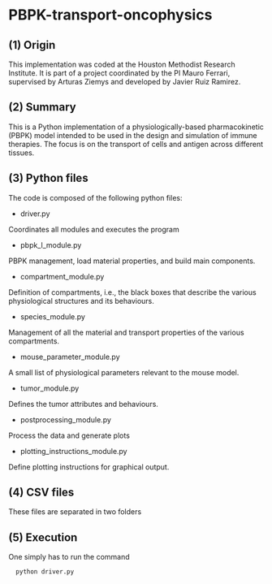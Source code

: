 # PBPK-transport-oncophysics

  (1) Origin
---------------------------------------------------------------------- 
This implementation was coded at the Houston Methodist Research Institute. It is
part of a project coordinated by the PI Mauro Ferrari, supervised by Arturas
Ziemys and developed by Javier Ruiz Ramirez.

  (2) Summary
---------------------------------------------------------------------- 
This is a Python implementation of a physiologically-based pharmacokinetic
(PBPK) model intended to be used in the design and simulation of immune
therapies. The focus is on the transport of cells and antigen across different
tissues. 

  (3) Python files
----------------------------------------------------------------------
The code is composed of the following python files:

* driver.py

Coordinates all modules and executes the program

* pbpk_l_module.py

PBPK management, load material properties, and build main components. 

* compartment_module.py  

Definition of compartments, i.e., the black boxes that describe the various
physiological structures and its behaviours.

* species_module.py

Management of all the material and transport properties of the various
compartments.

* mouse_parameter_module.py  

A small list of physiological parameters relevant to the mouse model.

* tumor_module.py

Defines the tumor attributes and behaviours.

* postprocessing_module.py

Process the data and generate plots

* plotting_instructions_module.py  

Define plotting instructions for graphical output.


  (4) CSV files
----------------------------------------------------------------------
These files are separated in two folders

  (5) Execution
----------------------------------------------------------------------
One simply has to run the command 

      python driver.py


